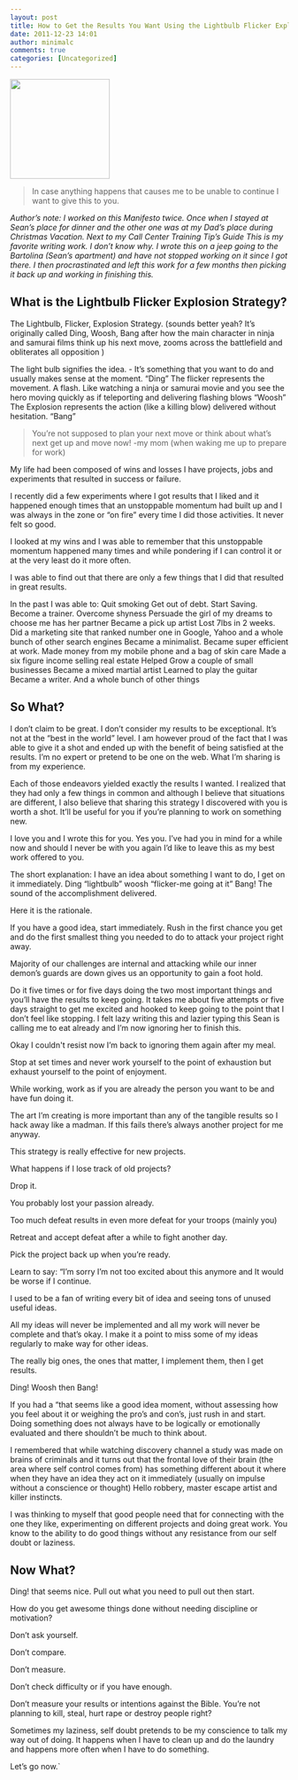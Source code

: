```yaml
---
layout: post
title: How to Get the Results You Want Using the Lightbulb Flicker Explosion Strategy
date: 2011-12-23 14:01
author: minimalc
comments: true
categories: [Uncategorized]
---
```

<a href="http://kevinolega.com/wp-content/uploads/2011/08/c6b303940a264e91ab734e8d15217313_7.jpg"><img class="size-medium wp-image-151 alignnone" title="Self Portrait in Baguio" src="http://kevinolega.com/wp-content/uploads/2011/08/c6b303940a264e91ab734e8d15217313_7-300x300.jpg" alt="" width="180" height="180" /></a>
<blockquote>In case anything happens that causes me to be unable to continue I want to give this to you.</blockquote>
<em>Author’s note: I worked on this Manifesto twice. Once when I stayed at Sean’s place for dinner and the other one was at my Dad’s place during Christmas Vacation. Next to my Call Center Training Tip’s Guide This is my favorite writing work. I don’t know why. I wrote this on a jeep going to the Bartolina (Sean’s apartment) and have not stopped working on it since I got there. I then procrastinated and left this work for a few months then picking it back up and working in finishing this.</em>
<h2>What is the Lightbulb Flicker Explosion Strategy?</h2>
The Lightbulb, Flicker, Explosion Strategy. (sounds better yeah? It’s originally called Ding, Woosh, Bang after how the main character in ninja and samurai films think up his next move, zooms across the battlefield and obliterates all opposition )

The light bulb signifies the idea. - It’s something that you want to do and usually makes sense at the moment. “Ding”
The flicker represents the movement. A flash. Like watching a ninja or samurai movie and you see the hero moving quickly as if teleporting and delivering flashing blows “Woosh”
The Explosion represents the action (like a killing blow) delivered without hesitation. “Bang”
<blockquote>You’re not supposed to plan your next move or think about what’s next get up and move now!
-my mom (when waking me up to prepare for work)</blockquote>
My life had been composed of wins and losses I have projects, jobs and experiments that resulted in success or failure.

I recently did a few experiments where I got results that I liked and it happened enough times that an unstoppable momentum had built up and I was always in the zone or “on fire” every time I did those activities. It never felt so good.

I looked at my wins and I was able to remember that this unstoppable momentum happened many times and while pondering if I can control it or at the very least do it more often.

I was able to find out that there are only a few things that I did that resulted in great results.

In the past I was able to:
Quit smoking
Get out of debt.
Start Saving.
Become a trainer.
Overcome shyness
Persuade the girl of my dreams to choose me has her partner
Became a pick up artist
Lost 7lbs in 2 weeks.
Did a marketing site that ranked number one in Google, Yahoo and a whole bunch of other search engines
Became a minimalist.
Became super efficient at work.
Made money from my mobile phone and a bag of skin care
Made a six figure income selling real estate
Helped Grow a couple of small businesses
Became a mixed martial artist
Learned to play the guitar
Became a writer.
And a whole bunch of other things
<h2>So What?</h2>
I don’t claim to be great. I don’t consider my results to be exceptional. It’s not at the “best in the world” level. I am however proud of the fact that I was able to give it a shot and ended up with the benefit of being satisfied at the results. I’m no expert or pretend to be one on the web. What I’m sharing is from my experience.

Each of those endeavors yielded exactly the results I wanted. I realized that they had only a few things in common and although I believe that situations are different, I also believe that sharing this strategy I discovered with you is worth a shot. It’ll be useful for you if you’re planning to work on something new.

I love you and I wrote this for you. Yes you. I’ve had you in mind for a while now and should I never be with you again I’d like to leave this as my best work offered to you.

The short explanation: I have an idea about something I want to do, I get on it immediately. Ding “lightbulb” woosh “flicker-me going at it” Bang! The sound of the accomplishment delivered.

Here it is the rationale.

If you have a good idea, start immediately. Rush in the first chance you get and do the first smallest thing you needed to do to attack your project right away.

Majority of our challenges are internal and attacking while our inner demon’s guards are down gives us an opportunity to gain a foot hold.

Do it five times or for five days doing the two most important things and you’ll have the results to keep going. It takes me about five attempts or five days straight to get me excited and hooked to keep going to the point that I don’t feel like stopping.
I felt lazy writing this and lazier typing this Sean is calling me to eat already and I’m now ignoring her to finish this.

Okay I couldn't resist now I’m back to ignoring them again after my meal.

Stop at set times and never work yourself to the point of exhaustion but exhaust yourself to the point of enjoyment.

While working, work as if you are already the person you want to be and have fun doing it.

The art I’m creating is more important than any of the tangible results so I hack away like a madman. If this fails there’s always another project for me anyway.

This strategy is really effective for new projects.

What happens if I lose track of old projects?

Drop it.

You probably lost your passion already.

Too much defeat results in even more defeat for your troops (mainly you)

Retreat and accept defeat after a while to fight another day.

Pick the project back up when you’re ready.

Learn to say: “I’m sorry I’m not too excited about this anymore and It would be worse if I continue.

I used to be a fan of writing every bit of idea and seeing tons of unused useful ideas.

All my ideas will never be implemented and all my work will never be complete and that’s okay. I make it a point to miss some of my ideas regularly to make way for other ideas.

The really big ones, the ones that matter, I implement them, then I get results.

Ding! Woosh then Bang!

If you had a “that seems like a good idea moment, without assessing how you feel about it or weighing the pro’s and con’s, just rush in and start. Doing something does not always have to be logically or emotionally evaluated and there shouldn’t be much to think about.

I remembered that while watching discovery channel a study was made on brains of criminals and it turns out that the frontal love of their brain (the area where self control comes from) has something different about it where when they have an idea they act on it immediately (usually on impulse without a conscience or thought) Hello robbery, master escape artist and killer instincts.

I was thinking to myself that good people need that for connecting with the one they like, experimenting on different projects and doing great work. You know to the ability to do good things without any resistance from our self doubt or laziness.
<h2>Now What?</h2>
Ding! that seems nice. Pull out what you need to pull out then start.

How do you get awesome things done without needing discipline or motivation?

Don’t ask yourself.

Don’t compare.

Don’t measure.

Don’t check difficulty or if you have enough.

Don’t measure your results or intentions against the Bible. You’re not planning to kill, steal, hurt rape or destroy people right?

Sometimes my laziness, self doubt pretends to be my conscience to talk my way out of doing. It happens when I have to clean up and do the laundry and happens more often when I have to do something.

Let’s go now.`
